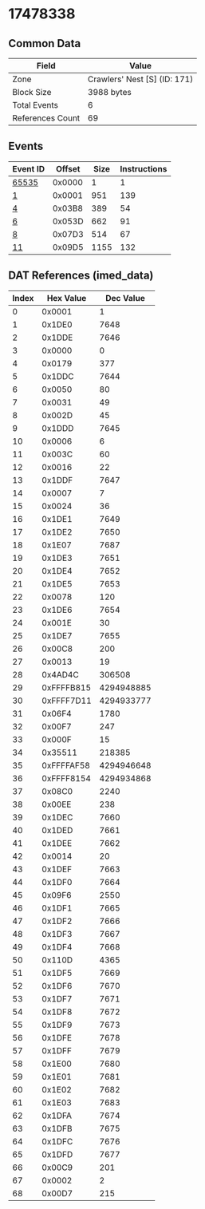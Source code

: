 # 17478338

## Common Data

| Field            | Value                        |
|------------------|------------------------------|
| Zone             | Crawlers' Nest [S] (ID: 171) |
| Block Size       | 3988 bytes                   |
| Total Events     | 6                            |
| References Count | 69                           |

## Events

| Event ID            | Offset   |   Size |   Instructions |
|---------------------|----------|--------|----------------|
| [65535](./65535.md) | 0x0000   |      1 |              1 |
| [1](./1.md)         | 0x0001   |    951 |            139 |
| [4](./4.md)         | 0x03B8   |    389 |             54 |
| [6](./6.md)         | 0x053D   |    662 |             91 |
| [8](./8.md)         | 0x07D3   |    514 |             67 |
| [11](./11.md)       | 0x09D5   |   1155 |            132 |

## DAT References (imed_data)

|   Index | Hex Value   |   Dec Value |
|---------|-------------|-------------|
|       0 | 0x0001      |           1 |
|       1 | 0x1DE0      |        7648 |
|       2 | 0x1DDE      |        7646 |
|       3 | 0x0000      |           0 |
|       4 | 0x0179      |         377 |
|       5 | 0x1DDC      |        7644 |
|       6 | 0x0050      |          80 |
|       7 | 0x0031      |          49 |
|       8 | 0x002D      |          45 |
|       9 | 0x1DDD      |        7645 |
|      10 | 0x0006      |           6 |
|      11 | 0x003C      |          60 |
|      12 | 0x0016      |          22 |
|      13 | 0x1DDF      |        7647 |
|      14 | 0x0007      |           7 |
|      15 | 0x0024      |          36 |
|      16 | 0x1DE1      |        7649 |
|      17 | 0x1DE2      |        7650 |
|      18 | 0x1E07      |        7687 |
|      19 | 0x1DE3      |        7651 |
|      20 | 0x1DE4      |        7652 |
|      21 | 0x1DE5      |        7653 |
|      22 | 0x0078      |         120 |
|      23 | 0x1DE6      |        7654 |
|      24 | 0x001E      |          30 |
|      25 | 0x1DE7      |        7655 |
|      26 | 0x00C8      |         200 |
|      27 | 0x0013      |          19 |
|      28 | 0x4AD4C     |      306508 |
|      29 | 0xFFFFB815  |  4294948885 |
|      30 | 0xFFFF7D11  |  4294933777 |
|      31 | 0x06F4      |        1780 |
|      32 | 0x00F7      |         247 |
|      33 | 0x000F      |          15 |
|      34 | 0x35511     |      218385 |
|      35 | 0xFFFFAF58  |  4294946648 |
|      36 | 0xFFFF8154  |  4294934868 |
|      37 | 0x08C0      |        2240 |
|      38 | 0x00EE      |         238 |
|      39 | 0x1DEC      |        7660 |
|      40 | 0x1DED      |        7661 |
|      41 | 0x1DEE      |        7662 |
|      42 | 0x0014      |          20 |
|      43 | 0x1DEF      |        7663 |
|      44 | 0x1DF0      |        7664 |
|      45 | 0x09F6      |        2550 |
|      46 | 0x1DF1      |        7665 |
|      47 | 0x1DF2      |        7666 |
|      48 | 0x1DF3      |        7667 |
|      49 | 0x1DF4      |        7668 |
|      50 | 0x110D      |        4365 |
|      51 | 0x1DF5      |        7669 |
|      52 | 0x1DF6      |        7670 |
|      53 | 0x1DF7      |        7671 |
|      54 | 0x1DF8      |        7672 |
|      55 | 0x1DF9      |        7673 |
|      56 | 0x1DFE      |        7678 |
|      57 | 0x1DFF      |        7679 |
|      58 | 0x1E00      |        7680 |
|      59 | 0x1E01      |        7681 |
|      60 | 0x1E02      |        7682 |
|      61 | 0x1E03      |        7683 |
|      62 | 0x1DFA      |        7674 |
|      63 | 0x1DFB      |        7675 |
|      64 | 0x1DFC      |        7676 |
|      65 | 0x1DFD      |        7677 |
|      66 | 0x00C9      |         201 |
|      67 | 0x0002      |           2 |
|      68 | 0x00D7      |         215 |
